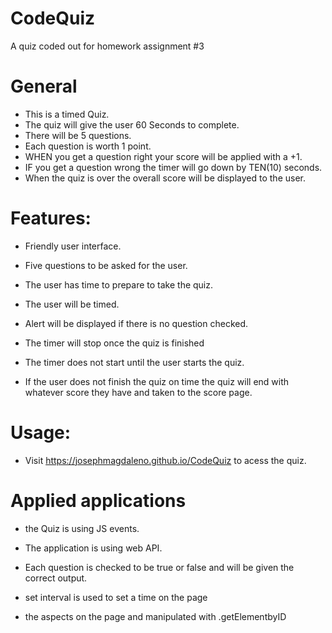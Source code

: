 # CodeQuiz
A quiz coded out for homework assignment #3

# General
- This is a timed Quiz.
- The quiz will give the user 60 Seconds to complete.
- There will be 5 questions.
- Each question is worth 1 point.
- WHEN you get a question right your score will be applied with a +1.
- IF you get a question wrong the timer will go down by TEN(10) seconds.
- When the quiz is over the overall score will be displayed to the user.

# Features:
- Friendly user interface.

- Five questions to be asked for the user.

- The user has time to prepare to take the quiz.

- The user will be timed.
- Alert will be displayed if there is no question checked.
- The timer will stop once the quiz is finished
- The timer does not start until the user starts the quiz.
- If the user does not finish the quiz on time the quiz will end with whatever score they have and taken to the score page.


# Usage:
- Visit https://josephmagdaleno.github.io/CodeQuiz to acess the quiz.

# Applied applications
- the Quiz is using JS events.

- The application is using web API.

- Each question is checked to be true or false and will be given the correct output.
 
- set interval is used to set a time on the page

- the aspects on the page and manipulated with .getElementbyID
